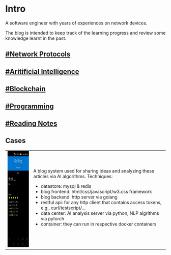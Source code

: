 # Intro

A software engineer with years of experiences on network devices.

The blog is intended to keep track of the learning progress
and review some knowledge learnt in the past.

## [#Network Protocols](./protocols.md)

## [#Aritificial Intelligence](./ai.md)

## [#Blockchain](./blockchain/blockchain.md)

## [#Programming](./programming/programming.md)

## [#Reading Notes](./notes/note.md)

## Cases

<table>
<tr><td> <a href="https://github.com/hzget/goblog">
<img src="./pics/goblog/view.png" width="139" height="302" /> </a></td>
<td>A blog system used for sharing ideas and analyzing these articles via AI algorithms.
Techniques:
<br /> <ul>
<li>datastore: mysql &amp; redis</li>
<li>blog frontend: html/css/javascript/w3.css framework</li>
<li>blog backend: http server via golang</li>
<li>restful api: for any http client that contains access tokens, e.g., curl/testscript/...</li>
<li>data center: AI analysis server via python, NLP algrithms via pytorch</li>
<li>container: they can run in respective docker containers</li>
</ul> </td> </tr>
</table>
